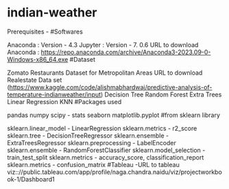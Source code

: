 # indian-weather
Prerequisites - #Softwares

Anaconda : Version - 4.3
Jupyter : Version - 7. 0.6
URL to download Anaconda : https://repo.anaconda.com/archive/Anaconda3-2023.09-0-Windows-x86_64.exe
#Dataset

Zomato Restaurants Dataset for Metropolitan Areas
URL to download Realestate Data set (https://www.kaggle.com/code/alishmabhardwaj/predictive-analysis-of-temperature-indianweather/input)
Decision Tree
Random Forest
Extra Trees
Linear Regression
KNN
#Packages used

pandas
numpy
scipy - stats
seaborn
matplotlib.pyplot
#from sklearn library

sklearn.linear_model - LinearRegression
sklearn.metrics - r2_score
sklearn.tree - DecisionTreeRegressor
sklearn.ensemble - ExtraTreesRegressor
sklearn.preprocessing - LabelEncoder
sklearn.ensemble - RandomForestClassifier
sklearn.model_selection - train_test_split
sklearn.metrics - accuracy_score, classification_report
sklearn.metrics - confusion_matrix
#Tableau -URL to tableau viz:://public.tableau.com/app/profile/naga.chandra.naidu/viz/projectworkbook-1/Dashboard1
